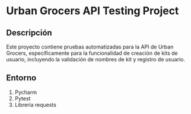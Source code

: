 # Urban Grocers API Testing Project

## Descripción

Este proyecto contiene pruebas automatizadas para la API de Urban Grocers, específicamente para la funcionalidad de creación de kits de usuario,
incluyendo la validación de nombres de kit y registro de usuario.


## Entorno

1. Pycharm
2. Pytest
3. Libreria requests
